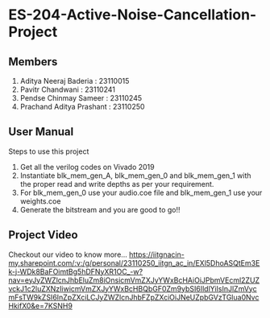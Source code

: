 # ES-204-Active-Noise-Cancellation-Project

## Members
1. Aditya Neeraj Baderia : 23110015
2. Pavitr Chandwani : 23110241
3. Pendse Chinmay Sameer : 23110245
4. Prachand Aditya Prashant : 23110250

## User Manual 
Steps to use this project
1. Get all the verilog codes on Vivado 2019
2. Instantiate blk_mem_gen_A, blk_mem_gen_0 and blk_mem_gen_1 with the proper read and write depths as per your requirement.
3. For blk_mem_gen_0 use your audio.coe file and blk_mem_gen_1 use your weights.coe
4. Generate the bitstream and you are good to go!!

## Project Video 
Checkout our video to know more... 
https://iitgnacin-my.sharepoint.com/:v:/g/personal/23110250_iitgn_ac_in/EXl5DhoASQtEm3Ek-j-WDk8BaFOimtBg5hDFNyXR1OC_-w?nav=eyJyZWZlcnJhbEluZm8iOnsicmVmZXJyYWxBcHAiOiJPbmVEcml2ZUZvckJ1c2luZXNzIiwicmVmZXJyYWxBcHBQbGF0Zm9ybSI6IldlYiIsInJlZmVycmFsTW9kZSI6InZpZXciLCJyZWZlcnJhbFZpZXciOiJNeUZpbGVzTGlua0NvcHkifX0&e=7KSNH9
